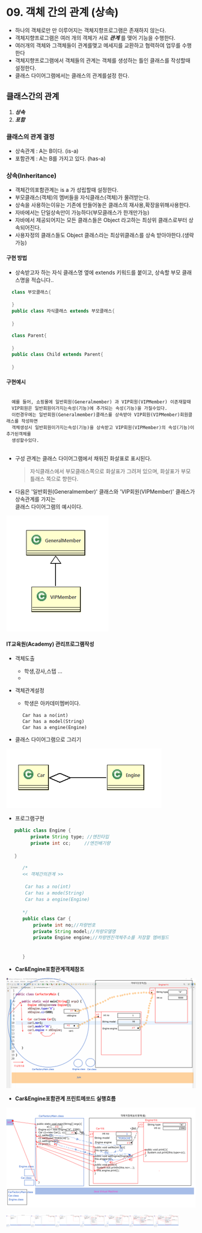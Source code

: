 # 09. 객체 간의 관계 (상속)
  - 하나의 객체로만 만 이루어지는 객체지향프로그램은 존재하지 않는다. 
  - 객체지향프로그램은 여러 개의 객체가 서로  ***관계*** 를 맺어 기능을 수행한다.
  - 여러개의 객체와 그객체들이 관계를맺고 메세지를 교환하고 협력하여 업무를 수행한다
  - 객체지향프로그램에서 객체들의 관계는 객체를 생성하는 틀인 클래스를 작성할때 설정한다.
  - 클래스 다이어그램에서는 클래스의 관계를설정 한다.

## 클래스간의 관계
  1. ***상속***
  2. ***포함***

### 클래스의 관계 결정

  - 상속관계 : A는 B이다. (is-a)
  - 포함관계 : A는 B를 가지고 있다. (has-a)

### 상속(Inheritance) 
  
  - 객체간의포함관계는  is a 가 성립할때 설정한다.
  - 부모클래스(객체)의 멤버들을 자식클래스(객체)가 물려받는다.
  - 상속을 사용하는이유는 기존에 만들어놓은 클래스의 재사용,확장을위해사용한다.
  - 자바에서는 단일상속만이 가능하다(부모클래스가 한개만가능) 
  - 자바에서 제공되어지는 모든 클래스들은 Object 라고하는 최상위 클래스로부터 상속되어진다.
  - 사용자정의 클래스들도 Object 클래스라는 최상위클래스를 상속 받아야한다.(생략가능) 
  
#### 구현 방법
 
  - 상속받고자 하는 자식 클래스명 옆에 extends 키워드를 붙이고, 상속할 부모 클래스명을 적습니다..
  ```java
    class 부모클래스{

    }
    public class 자식클래스 extends 부모클래스{

    }

  ```    
  ```java
    class Parent{

    }
    public class Child extends Parent{

    }
  
  ```

#### 구현예시

```
  
  예를 들어, 쇼핑몰에 일반회원(Generalmember) 과 VIP회원(VIPMember) 이존재할때
  VIP회원은 일반회원이가지는속성(기능)에 추가되는 속성(기능)을 가질수있다.
  이런경우에는 일반회원(Generalmember)클래스를 상속받아 VIP회원(VIPMember)회원클래스를 작성하면
  객체생성시 일반회원이가지는속성(기능)을 상속받고 VIP회원(VIPMember)의 속성(기능)이 추가된객체를
  생성할수있다.  
  
```  
   - 구성 관계는 클래스 다이어그램에서 채워진 화살표로 표시된다.<br> 
       >자식클래스에서 부모클래스쪽으로  화살표가 그려져 있으며, 화살표가 부모 틀래스 쪽으로 향한다. 
   - 다음은 '일반회원(Generalmember)' 클래스와 'VIP회원(VIPMember)' 클래스가 상속관계를 가지는 <br>
     클래스 다이어그램의 예시이다.

  ![Alt text](image-8.png)



 #### IT교육원(Academy) 관리프로그램작성

   - 객체도출
     - 학생,강사,스텝 ...
     - 

   - 객체관계설정
     - 학생은 아카데미멤버이다.
  ```
        Car has a no(int)
        Car has a model(String)
        Car has a engine(Engine)
  
   ```

   - 클래스 다이어그램으로 그리기

![Alt text](image-5.png)



   - 프로그램구현 

   ```java
      public class Engine {
            private String type; //엔진타입
            private int cc;		//엔진배기량
      
      }
  ```

```java 
      /*
      << 객체간의관계 >>

       Car has a no(int)
       Car has a mode(String)
       Car has a engine(Engine)
      
      */
      public class Car {
          private int no;//차량번호
          private String model;//차량모델명
          private Engine engine;//차량엔진객체주소를 저장할 멤버필드
      

      }
```
- **Car&Engine포함관계객체참조**

![Alt text](image-6.png)

- **Car&Engine포함관계 프린트메쏘드 실행흐름**

![Alt text](image-7.png)

<img src='./Car&Engine포함관계객체실행흐름[1].png' width="13%"><img src='./Car&Engine포함관계객체실행흐름[2].png' width="13%"><img src='./Car&Engine포함관계객체실행흐름[3].png' width="13%"><img src='./Car&Engine포함관계객체실행흐름[4].png' width="13%"><img src='./Car&Engine포함관계객체실행흐름[5].png' width="13%"><img src='./Car&Engine포함관계객체실행흐름[6].png' width="13%"><img src='./Car&Engine포함관계객체실행흐름[7].png' width="13%">





 
   

  
  


